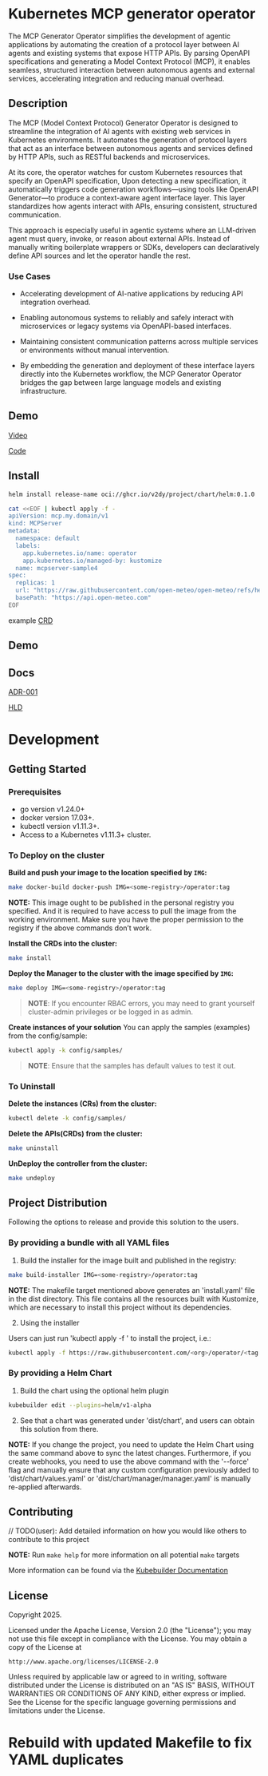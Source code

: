 # Kubernetes MCP generator operator
The MCP Generator Operator simplifies the development of agentic applications by automating the creation of a protocol layer between AI agents and existing systems that expose HTTP APIs. By parsing OpenAPI specifications and generating a Model Context Protocol (MCP), it enables seamless, structured interaction between autonomous agents and external services, accelerating integration and reducing manual overhead.

## Description

The MCP (Model Context Protocol) Generator Operator is designed to streamline the integration of AI agents with existing web services in Kubernetes environments. It automates the generation of protocol layers that act as an interface between autonomous agents and services defined by HTTP APIs, such as RESTful backends and microservices.

At its core, the operator watches for custom Kubernetes resources that specify an OpenAPI specification, Upon detecting a new specification, it automatically triggers code generation workflows—using tools like OpenAPI Generator—to produce a context-aware agent interface layer. This layer standardizes how agents interact with APIs, ensuring consistent, structured communication.

This approach is especially useful in agentic systems where an LLM-driven agent must query, invoke, or reason about external APIs. Instead of manually writing boilerplate wrappers or SDKs, developers can declaratively define API sources and let the operator handle the rest.

### Use Cases

* Accelerating development of AI-native applications by reducing API integration overhead.

 * Enabling autonomous systems to reliably and safely interact with microservices or legacy systems via OpenAPI-based interfaces.

 * Maintaining consistent communication patterns across multiple services or environments without manual intervention.

 * By embedding the generation and deployment of these interface layers directly into the Kubernetes workflow, the MCP Generator Operator bridges the gap between large language models and existing infrastructure.

## Demo
[Video](media/demo.mp4)

[Code](docs/demo.yml)
## Install
```bash
helm install release-name oci://ghcr.io/v2dy/project/chart/helm:0.1.0
```

```bash
cat <<EOF | kubectl apply -f -
apiVersion: mcp.my.domain/v1
kind: MCPServer
metadata:
  namespace: default
  labels:
    app.kubernetes.io/name: operator
    app.kubernetes.io/managed-by: kustomize
  name: mcpserver-sample4
spec:
  replicas: 1
  url: "https://raw.githubusercontent.com/open-meteo/open-meteo/refs/heads/main/openapi.yml"
  basePath: "https://api.open-meteo.com"
EOF

```
example [CRD](config/samples//mcp_v1_mcpserver.yaml)


## Demo

## Docs
 [ADR-001](docs/adr/ADR-001.md)
 
 [HLD](HLD.md)

# Development



## Getting Started

### Prerequisites
- go version v1.24.0+
- docker version 17.03+.
- kubectl version v1.11.3+.
- Access to a Kubernetes v1.11.3+ cluster.

### To Deploy on the cluster
**Build and push your image to the location specified by `IMG`:**

```sh
make docker-build docker-push IMG=<some-registry>/operator:tag
```

**NOTE:** This image ought to be published in the personal registry you specified.
And it is required to have access to pull the image from the working environment.
Make sure you have the proper permission to the registry if the above commands don’t work.

**Install the CRDs into the cluster:**

```sh
make install
```

**Deploy the Manager to the cluster with the image specified by `IMG`:**

```sh
make deploy IMG=<some-registry>/operator:tag
```

> **NOTE**: If you encounter RBAC errors, you may need to grant yourself cluster-admin
privileges or be logged in as admin.

**Create instances of your solution**
You can apply the samples (examples) from the config/sample:

```sh
kubectl apply -k config/samples/
```

>**NOTE**: Ensure that the samples has default values to test it out.

### To Uninstall
**Delete the instances (CRs) from the cluster:**

```sh
kubectl delete -k config/samples/
```

**Delete the APIs(CRDs) from the cluster:**

```sh
make uninstall
```

**UnDeploy the controller from the cluster:**

```sh
make undeploy
```

## Project Distribution

Following the options to release and provide this solution to the users.

### By providing a bundle with all YAML files

1. Build the installer for the image built and published in the registry:

```sh
make build-installer IMG=<some-registry>/operator:tag
```

**NOTE:** The makefile target mentioned above generates an 'install.yaml'
file in the dist directory. This file contains all the resources built
with Kustomize, which are necessary to install this project without its
dependencies.

2. Using the installer

Users can just run 'kubectl apply -f <URL for YAML BUNDLE>' to install
the project, i.e.:

```sh
kubectl apply -f https://raw.githubusercontent.com/<org>/operator/<tag or branch>/dist/install.yaml
```

### By providing a Helm Chart

1. Build the chart using the optional helm plugin

```sh
kubebuilder edit --plugins=helm/v1-alpha
```

2. See that a chart was generated under 'dist/chart', and users
can obtain this solution from there.

**NOTE:** If you change the project, you need to update the Helm Chart
using the same command above to sync the latest changes. Furthermore,
if you create webhooks, you need to use the above command with
the '--force' flag and manually ensure that any custom configuration
previously added to 'dist/chart/values.yaml' or 'dist/chart/manager/manager.yaml'
is manually re-applied afterwards.

## Contributing
// TODO(user): Add detailed information on how you would like others to contribute to this project

**NOTE:** Run `make help` for more information on all potential `make` targets

More information can be found via the [Kubebuilder Documentation](https://book.kubebuilder.io/introduction.html)

## License

Copyright 2025.

Licensed under the Apache License, Version 2.0 (the "License");
you may not use this file except in compliance with the License.
You may obtain a copy of the License at

    http://www.apache.org/licenses/LICENSE-2.0

Unless required by applicable law or agreed to in writing, software
distributed under the License is distributed on an "AS IS" BASIS,
WITHOUT WARRANTIES OR CONDITIONS OF ANY KIND, either express or implied.
See the License for the specific language governing permissions and
limitations under the License.

# Rebuild with updated Makefile to fix YAML duplicates
